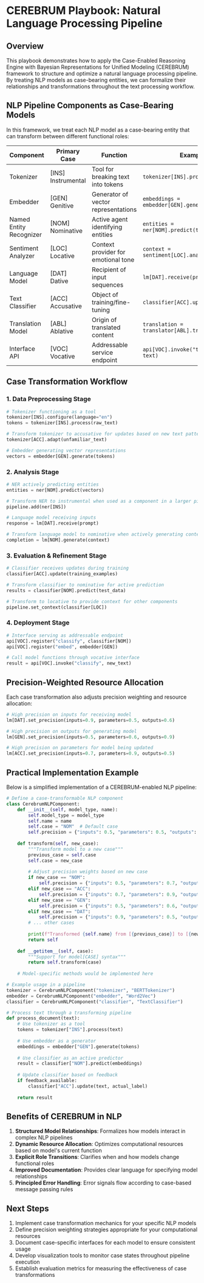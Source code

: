 # CEREBRUM Playbook: Natural Language Processing Pipeline

## Overview

This playbook demonstrates how to apply the Case-Enabled Reasoning Engine with Bayesian Representations for Unified Modeling (CEREBRUM) framework to structure and optimize a natural language processing pipeline. By treating NLP models as case-bearing entities, we can formalize their relationships and transformations throughout the text processing workflow.

## NLP Pipeline Components as Case-Bearing Models

In this framework, we treat each NLP model as a case-bearing entity that can transform between different functional roles:

| Component | Primary Case | Function | Example |
|-----------|-------------|----------|---------|
| Tokenizer | [INS] Instrumental | Tool for breaking text into tokens | `tokenizer[INS].process(text)` |
| Embedder | [GEN] Genitive | Generator of vector representations | `embeddings = embedder[GEN].generate(tokens)` |
| Named Entity Recognizer | [NOM] Nominative | Active agent identifying entities | `entities = ner[NOM].predict(text)` |
| Sentiment Analyzer | [LOC] Locative | Context provider for emotional tone | `context = sentiment[LOC].analyze(text)` |
| Language Model | [DAT] Dative | Recipient of input sequences | `lm[DAT].receive(prompt)` |
| Text Classifier | [ACC] Accusative | Object of training/fine-tuning | `classifier[ACC].update(examples)` |
| Translation Model | [ABL] Ablative | Origin of translated content | `translation = translator[ABL].transform(text)` |
| Interface API | [VOC] Vocative | Addressable service endpoint | `api[VOC].invoke("translate", text)` |

## Case Transformation Workflow

### 1. Data Preprocessing Stage

```python
# Tokenizer functioning as a tool
tokenizer[INS].configure(language="en")
tokens = tokenizer[INS].process(raw_text)

# Transform tokenizer to accusative for updates based on new text patterns
tokenizer[ACC].adapt(unfamiliar_text)

# Embedder generating vector representations
vectors = embedder[GEN].generate(tokens)
```

### 2. Analysis Stage

```python
# NER actively predicting entities
entities = ner[NOM].predict(vectors)

# Transform NER to instrumental when used as a component in a larger pipeline
pipeline.add(ner[INS])

# Language model receiving inputs
response = lm[DAT].receive(prompt)

# Transform language model to nominative when actively generating content
completion = lm[NOM].generate(context)
```

### 3. Evaluation & Refinement Stage

```python
# Classifier receives updates during training
classifier[ACC].update(training_examples)

# Transform classifier to nominative for active prediction
results = classifier[NOM].predict(test_data)

# Transform to locative to provide context for other components
pipeline.set_context(classifier[LOC])
```

### 4. Deployment Stage

```python
# Interface serving as addressable endpoint
api[VOC].register("classify", classifier[NOM])
api[VOC].register("embed", embedder[GEN])

# Call model functions through vocative interface
result = api[VOC].invoke("classify", new_text)
```

## Precision-Weighted Resource Allocation

Each case transformation also adjusts precision weighting and resource allocation:

```python
# High precision on inputs for receiving model
lm[DAT].set_precision(inputs=0.9, parameters=0.5, outputs=0.6)

# High precision on outputs for generating model
lm[GEN].set_precision(inputs=0.5, parameters=0.6, outputs=0.9)

# High precision on parameters for model being updated
lm[ACC].set_precision(inputs=0.7, parameters=0.9, outputs=0.5)
```

## Practical Implementation Example

Below is a simplified implementation of a CEREBRUM-enabled NLP pipeline:

```python
# Define a case-transformable NLP component
class CerebrumNLPComponent:
    def __init__(self, model_type, name):
        self.model_type = model_type
        self.name = name
        self.case = "NOM"  # Default case
        self.precision = {"inputs": 0.5, "parameters": 0.5, "outputs": 0.5}
        
    def transform(self, new_case):
        """Transform model to a new case"""
        previous_case = self.case
        self.case = new_case
        
        # Adjust precision weights based on new case
        if new_case == "NOM":
            self.precision = {"inputs": 0.5, "parameters": 0.7, "outputs": 0.9}
        elif new_case == "ACC":
            self.precision = {"inputs": 0.7, "parameters": 0.9, "outputs": 0.5}
        elif new_case == "GEN":
            self.precision = {"inputs": 0.5, "parameters": 0.6, "outputs": 0.9}
        elif new_case == "DAT":
            self.precision = {"inputs": 0.9, "parameters": 0.5, "outputs": 0.6}
        # ... other cases
        
        print(f"Transformed {self.name} from [{previous_case}] to [{new_case}]")
        return self
        
    def __getitem__(self, case):
        """Support for model[CASE] syntax"""
        return self.transform(case)
        
    # Model-specific methods would be implemented here

# Example usage in a pipeline
tokenizer = CerebrumNLPComponent("tokenizer", "BERTTokenizer")
embedder = CerebrumNLPComponent("embedder", "Word2Vec")
classifier = CerebrumNLPComponent("classifier", "TextClassifier")

# Process text through a transforming pipeline
def process_document(text):
    # Use tokenizer as a tool
    tokens = tokenizer["INS"].process(text)
    
    # Use embedder as a generator
    embeddings = embedder["GEN"].generate(tokens)
    
    # Use classifier as an active predictor
    result = classifier["NOM"].predict(embeddings)
    
    # Update classifier based on feedback
    if feedback_available:
        classifier["ACC"].update(text, actual_label)
    
    return result
```

## Benefits of CEREBRUM in NLP

1. **Structured Model Relationships**: Formalizes how models interact in complex NLP pipelines
2. **Dynamic Resource Allocation**: Optimizes computational resources based on model's current function
3. **Explicit Role Transitions**: Clarifies when and how models change functional roles
4. **Improved Documentation**: Provides clear language for specifying model relationships
5. **Principled Error Handling**: Error signals flow according to case-based message passing rules

## Next Steps

1. Implement case transformation mechanics for your specific NLP models
2. Define precision weighting strategies appropriate for your computational resources
3. Document case-specific interfaces for each model to ensure consistent usage
4. Develop visualization tools to monitor case states throughout pipeline execution
5. Establish evaluation metrics for measuring the effectiveness of case transformations 